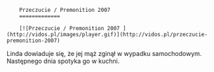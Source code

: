 
        Przeczucie / Premonition 2007 
        =============
        
        [![Przeczucie / Premonition 2007 ](http://vidos.pl/images/player.gif)](http://vidos.pl/przeczucie-premonition-2007)
        
        
 Linda dowiaduje się, że jej mąż zginął w wypadku samochodowym. Następnego dnia spotyka go w kuchni.
    